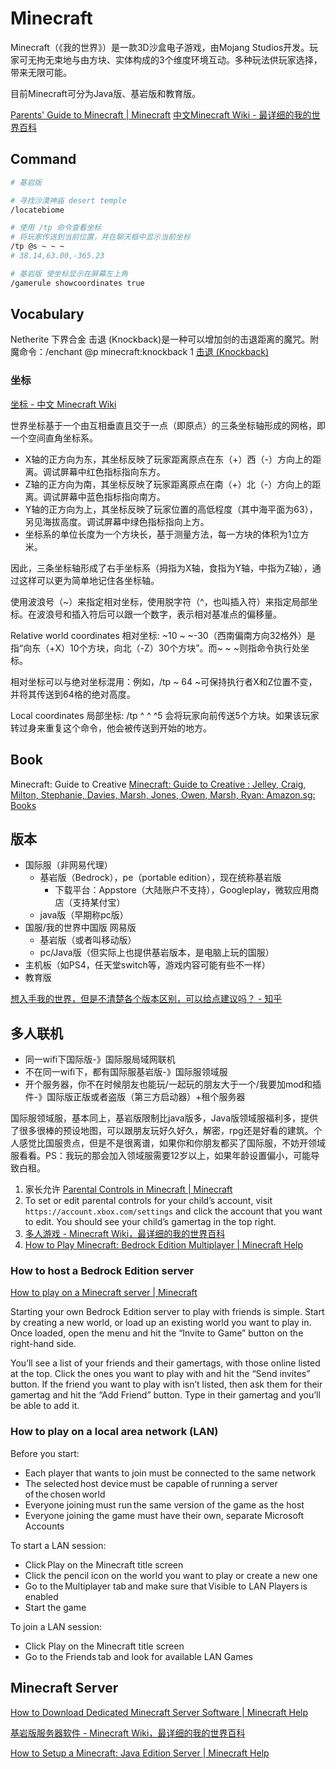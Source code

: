 # Minecraft

Minecraft（《我的世界》）是一款3D沙盒电子游戏，由Mojang Studios开发。玩家可无拘无束地与由方块、实体构成的3个维度环境互动。多种玩法供玩家选择，带来无限可能。

目前Minecraft可分为Java版、基岩版和教育版。

[Parents' Guide to Minecraft | Minecraft](https://www.minecraft.net/zh-hans/article/parents--guide-minecraft)
[中文Minecraft Wiki - 最详细的我的世界百科](https://minecraft.fandom.com/zh/wiki/Minecraft_Wiki)

## Command

```sh
# 基岩版

# 寻找沙漠神庙 desert temple
/locatebiome

# 使用 /tp 命令查看坐标
# 将玩家传送到当前位置，并在聊天框中显示当前坐标
/tp @s ~ ~ ~
# 38.14,63.00,-365.23

# 基岩版 使坐标显示在屏幕左上角
/gamerule showcoordinates true
```

## Vocabulary

Netherite 下界合金
击退 (Knockback)是一种可以增加剑的击退距离的魔咒。附魔命令：/enchant @p minecraft:knockback 1 [击退 (Knockback)](https://www.mcmod.cn/item/132460.html)

### 坐标

[坐标 - 中文 Minecraft Wiki](https://zh.minecraft.wiki/w/坐标)

世界坐标基于一个由互相垂直且交于一点（即原点）的三条坐标轴形成的网格，即一个空间直角坐标系。

- X轴的正方向为东，其坐标反映了玩家距离原点在东（+）西（-）方向上的距离。调试屏幕中红色指标指向东方。
- Z轴的正方向为南，其坐标反映了玩家距离原点在南（+）北（-）方向上的距离。调试屏幕中蓝色指标指向南方。
- Y轴的正方向为上，其坐标反映了玩家位置的高低程度（其中海平面为63），另见海拔高度。调试屏幕中绿色指标指向上方。
- 坐标系的单位长度为一个方块长，基于测量方法，每一方块的体积为1立方米。

因此，三条坐标轴形成了右手坐标系（拇指为X轴，食指为Y轴，中指为Z轴），通过这样可以更为简单地记住各坐标轴。

使用波浪号（~）来指定相对坐标，使用脱字符（^，也叫插入符）来指定局部坐标。在波浪号和插入符后可以跟一个数字，表示相对基准点的偏移量。

Relative world coordinates 相对坐标: ~10 ~ ~-30（西南偏南方向32格外）是指“向东（+X）10个方块，向北（-Z）30个方块”。而~ ~ ~则指命令执行处坐标。

相对坐标可以与绝对坐标混用：例如，/tp ~ 64 ~可保持执行者X和Z位置不变，并将其传送到64格的绝对高度。

Local coordinates 局部坐标: /tp ^ ^ ^5 会将玩家向前传送5个方块。如果该玩家转过身来重复这个命令，他会被传送到开始的地方。

## Book

Minecraft: Guide to Creative
[Minecraft: Guide to Creative : Jelley, Craig, Milton, Stephanie, Davies, Marsh, Jones, Owen, Marsh, Ryan: Amazon.sg: Books](https://www.amazon.sg/dp/0399182020?ref_=mr_referred_us_sg_sg)

## 版本

- 国际服（非网易代理）
  - 基岩版（Bedrock），pe（portable edition），现在统称基岩版
    - 下载平台：Appstore（大陆账户不支持），Googleplay，微软应用商店（支持某付宝）
  - java版（早期称pc版）
- 国服/我的世界中国版 网易版
  - 基岩版（或者叫移动版）
  - pc/Java版（但实际上也提供基岩版本，是电脑上玩的国服）
- 主机板（如PS4，任天堂switch等，游戏内容可能有些不一样）
- 教育版

[想入手我的世界，但是不清楚各个版本区别，可以给点建议吗？ - 知乎](https://www.zhihu.com/question/363839132)

## 多人联机

- 同一wifi下国际版-》国际服局域网联机
- 不在同一wifi下，都有国际服基岩版-》国际服领域服
- 开个服务器，你不在时候朋友也能玩/一起玩的朋友大于一个/我要加mod和插件-》国际版正版或者盗版（第三方启动器）+租个服务器

国际服领域服，基本同上，基岩版限制比java版多，Java版领域服福利多，提供了很多很棒的预设地图，可以跟朋友玩好久好久，解密，rpg还是好看的建筑。个人感觉比国服贵点，但是不是很离谱，如果你和你朋友都买了国际服，不妨开领域服看看。PS：我玩的那会加入领域服需要12岁以上，如果年龄设置偏小，可能导致白租。

1. 家长允许 [Parental Controls in Minecraft | Minecraft](https://www.minecraft.net/en-us/article/parental-controls)
2. To set or edit parental controls for your child’s account, visit `https://account.xbox.com/settings` and click the account that you want to edit. You should see your child’s gamertag in the top right.
3. [多人游戏 - Minecraft Wiki，最详细的我的世界百科](https://minecraft.fandom.com/zh/wiki/多人游戏)
4. [How to Play Minecraft: Bedrock Edition Multiplayer | Minecraft Help](https://help.minecraft.net/hc/en-us/articles/4410316619533-How-to-Play-Minecraft-Bedrock-Edition-Multiplayer)

### How to host a Bedrock Edition server

[How to play on a Minecraft server | Minecraft](https://www.minecraft.net/en-us/article/how-play-minecraft-server)

Starting your own Bedrock Edition server to play with friends is simple. Start by creating a new world, or load up an existing world you want to play in. Once loaded, open the menu and hit the “Invite to Game” button on the right-hand side.

You’ll see a list of your friends and their gamertags, with those online listed at the top. Click the ones you want to play with and hit the “Send invites” button. If the friend you want to play with isn’t listed, then ask them for their gamertag and hit the “Add Friend” button. Type in their gamertag and you’ll be able to add it.

### How to play on a local area network (LAN)

Before you start:

- Each player that wants to join must be connected to the same network
- The selected host device must be capable of running a server of the chosen world
- Everyone joining must run the same version of the game as the host
- Everyone joining the game must have their own, separate Microsoft Accounts

To start a LAN session:

- Click Play on the Minecraft title screen
- Click the pencil icon on the world you want to play or create a new one
- Go to the Multiplayer tab and make sure that Visible to LAN Players is enabled
- Start the game

To join a LAN session:

- Click Play on the Minecraft title screen
- Go to the Friends tab and look for available LAN Games

## Minecraft Server

[How to Download Dedicated Minecraft Server Software | Minecraft Help](https://help.minecraft.net/hc/en-us/articles/4408873961869-Minecraft-Dedicated-and-Featured-Servers-Bedrock-FAQ-)

[基岩版服务器软件 - Minecraft Wiki，最详细的我的世界百科](https://minecraft.fandom.com/zh/wiki/基岩版服务器软件)

[How to Setup a Minecraft: Java Edition Server | Minecraft Help](https://help.minecraft.net/hc/en-us/articles/360058525452-How-to-Setup-a-Minecraft-Java-Edition-Server)
